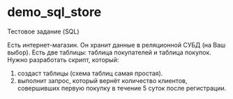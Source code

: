 # demo_sql_store

Тестовое задание (SQL)

Есть интернет-магазин. Он хранит данные в реляционной СУБД (на Ваш выбор). Есть две
таблицы: таблица покупателей и таблица покупок. Нужно разработать скрипт, который:
1. создаст таблицы (схема таблиц самая простая).
2. выполнит запрос, который вернёт количество клиентов, совершивших первую
покупку в течение 5 суток после регистрации.

